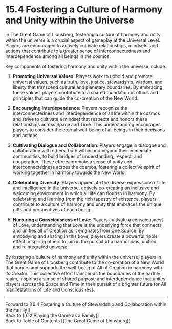 # 15.4 Fostering a Culture of Harmony and Unity within the Universe

In The Great Game of Lionsberg, fostering a culture of harmony and unity within the universe is a crucial aspect of gameplay at the Universal Level. Players are encouraged to actively cultivate relationships, mindsets, and actions that contribute to a greater sense of interconnectedness and interdependence among all beings in the cosmos.

Key components of fostering harmony and unity within the universe include:

1.  **Promoting Universal Values**: Players work to uphold and promote universal values, such as truth, love, justice, stewardship,  wisdom, and liberty that transcend cultural and planetary boundaries. By embracing these values, players contribute to a shared foundation of ethics and principles that can guide the co-creation of the New World.
    
2.  **Encouraging Interdependence**: Players recognize the interconnectedness and interdependence of all life within the cosmos and strive to cultivate a mindset that respects and honors these relationships across Space and Time. This understanding encourages players to consider the eternal well-being of all beings in their decisions and actions.
    
3.  **Cultivating Dialogue and Collaboration**: Players engage in dialogue and collaboration with others, both within and beyond their immediate communities, to build bridges of understanding, respect, and cooperation. These efforts promote a sense of unity and interconnectedness across the cosmos, fostering a collective spirit of working together in harmony towards the New World.
    
4.  **Celebrating Diversity**: Players appreciate the diverse expressions of life and intelligence in the universe, actively co-creating an inclusive and welcoming environment in which all life can flourish in harmony. By celebrating and learning from the rich tapestry of existence, players contribute to a culture of harmony and unity that embraces the unique gifts and perspectives of each being.
    
5.  **Nurturing a Consciousness of Love**: Players cultivate a consciousness of Love, understanding that Love is the underlying force that connects and unifies all of Creation as it emanates from One Source. By embodying and sharing in this Love, players create a powerful ripple effect, inspiring others to join in the pursuit of a harmonious, unified, and reintegrated universe.
    

By fostering a culture of harmony and unity within the universe, players in The Great Game of Lionsberg contribute to the co-creation of a New World that honors and supports the well-being of All of Creation in harmony with its Creator. This collective effort transcends the boundaries of the earthly realm, inspiring a sense of shared purpose and interdependence that unites players across the Space and Time in their pursuit of a brighter future for All manifestations of Life and Consciousness.

____

Forward to [[6.4 Fostering a Culture of Stewardship and Collaboration within the Family]]    
Back to [[6.2 Playing the Game as a Family]]  
Back to Table of Contents [[The Great Game of Lionsberg]]  